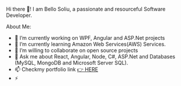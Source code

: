 Hi there 👋!
I am Bello Soliu, a passionate and resourceful Software Developer.

About Me:

- 🔭 I’m currently working on WPF, Angular and ASP.Net projects
- 🌱 I’m currently learning Amazon Web Services(AWS) Services.
- 👯 I’m willing to collaborate on open source projects
- 💬 Ask me about React, Angular, Node, C#, ASP.Net and Databases (MySQL, MongoDB and Microsoft Server SQL).
- 📫 Checkmy portfolio link <a href="https://techflow21.github.io/sobportfolio/"> 👉 HERE</a>
- ⚡ 
